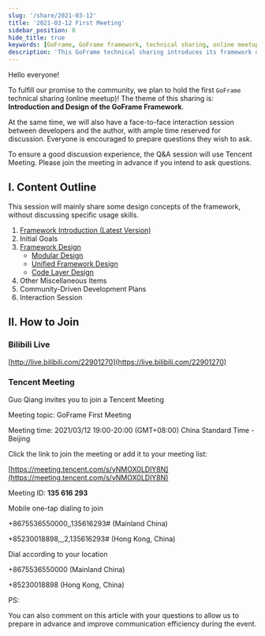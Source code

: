 ```yaml
---
slug: '/share/2021-03-12'
title: '2021-03-12 First Meeting'
sidebar_position: 0
hide_title: true
keywords: [GoFrame, GoFrame framework, technical sharing, online meetup, framework introduction, framework design, modular design, unified framework design, code layer design, community-driven development]
description: 'This GoFrame technical sharing introduces its framework design concepts and modular design, including unified framework design and code layer design, without involving specific skills. The event includes an interaction session between developers and the author using Tencent Meeting. We welcome everyone to prepare questions and join the discussion.'
---
```


Hello everyone!

To fulfill our promise to the community, we plan to hold the first `GoFrame` technical sharing (online meetup)! The theme of this sharing is: **Introduction and Design of the GoFrame Framework**.

At the same time, we will also have a face-to-face interaction session between developers and the author, with ample time reserved for discussion. Everyone is encouraged to prepare questions they wish to ask.

To ensure a good discussion experience, the Q&A session will use Tencent Meeting. Please join the meeting in advance if you intend to ask questions.

## I. Content Outline

This session will mainly share some design concepts of the framework, without discussing specific usage skills.

1. [Framework Introduction (Latest Version)](https://wiki.goframe.org/pages/viewpage.action?pageId=1114119)
2. Initial Goals
3. [Framework Design](../../../docs/框架设计/框架设计.md)
   - [Modular Design](../../../docs/框架设计/模块化设计.md)
   - [Unified Framework Design](../../../docs/框架设计/统一框架设计.md)
   - [Code Layer Design](../../../docs/框架设计/工程开发设计/代码分层设计.md)
4. Other Miscellaneous Items
5. Community-Driven Development Plans
6. Interaction Session

## II. How to Join

### Bilibili Live

[http://live.bilibili.com/22901270](https://live.bilibili.com/22901270)

### Tencent Meeting

Guo Qiang invites you to join a Tencent Meeting

Meeting topic: GoFrame First Meeting

Meeting time: 2021/03/12 19:00-20:00 (GMT+08:00) China Standard Time - Beijing

Click the link to join the meeting or add it to your meeting list:

[https://meeting.tencent.com/s/yNMOX0LDlY8N](https://meeting.tencent.com/s/yNMOX0LDlY8N)

Meeting ID: **135 616 293**

Mobile one-tap dialing to join

+8675536550000,,135616293# (Mainland China)

+85230018898,,,2,135616293# (Hong Kong, China)

Dial according to your location

+8675536550000 (Mainland China)

+85230018898 (Hong Kong, China)

PS:

You can also comment on this article with your questions to allow us to prepare in advance and improve communication efficiency during the event.